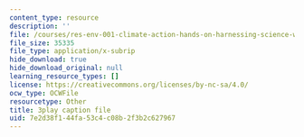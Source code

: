 ```yaml
---
content_type: resource
description: ''
file: /courses/res-env-001-climate-action-hands-on-harnessing-science-with-communities-to-cut-carbon-january-iap-2017/7e2d38f144fa53c4c08b2f3b2c627967_GRc5GKMNuho.srt
file_size: 35335
file_type: application/x-subrip
hide_download: true
hide_download_original: null
learning_resource_types: []
license: https://creativecommons.org/licenses/by-nc-sa/4.0/
ocw_type: OCWFile
resourcetype: Other
title: 3play caption file
uid: 7e2d38f1-44fa-53c4-c08b-2f3b2c627967
---
```


